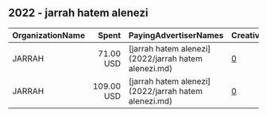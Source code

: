 ## 2022 - jarrah hatem alenezi 
|OrganizationName|Spent|PayingAdvertiserNames|CreativeUrls|Impressions|Genders|AgeBrackets|CountryCodes|BillingAddresses|CandidateBallotInformation|
|:---|---:|:---|:---|---:|:---|:---|:---|:---|:---|
|JARRAH|71.00 USD|[jarrah hatem alenezi](2022/jarrah hatem alenezi.md)|[0](https://www.snap.com/political-ads/asset/25f5cdb2c392205600be301076720634ca3bdd5ee5f60a90fc19c5ad01f5b0d6?mediaType=jpeg)|106,173|||kuwait|"Qirawan,Kuwait,7070,KW"||
|JARRAH|109.00 USD|[jarrah hatem alenezi](2022/jarrah hatem alenezi.md)|[0](https://www.snap.com/political-ads/asset/b41e04259b59667750c69ffb08a171bd96bc0e9b013a20cbb557a7d004c59ae0?mediaType=jpeg)|151,545||15+|kuwait|"Qirawan,Kuwait,7070,KW"||

